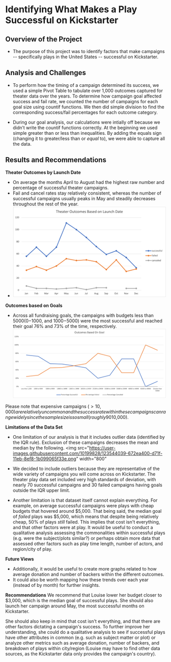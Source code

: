 

# Identifying What Makes a Play Successful on Kickstarter

## Overview of the Project
- The purpose of this project was to identify factors that make campaigns --  specifically plays in the United States -- successful on Kickstarter.  

## Analysis and Challenges
- To perform how the timing of a campaign determined its success, we used a simple Pivot Table to tabulate over 1,000 outcomes captured for theater data over the years. To determine how campaign goal affected success and fail rate, we counted the number of campaigns for each goal size using countif functions. We then did simple division to find the corresponding success/fail percentages for each outcome category.  

- During our goal analysis, our calculations were intially off because we didn’t write the countif functions correctly. At the beginning we used simple greater than or less than inequalities. By adding the equals sign (changing it to greater/less than or _equal_ to), we were able to capture all the data. 

## Results and Recommendations 
**Theater Outcomes by Launch Date**
- On average the months April to August had the highest raw number and percentage of successful theater campaigns.
- Fail and cancel rates stay relatively consistent, whereas the number of successful campaigns usually peaks in May and steadily decreases throughout the rest of the year.
- ![](./Theater_Outcomes_vs_Launch.png)

**Outcomes based on Goals**
- Across all fundraising goals, the campaigns with budgets less than $5000 (0-$1000, and $1000-$5000) were the most successful and reached their goal 76% and 73% of the time, respectively. 
![](./Outcomes_vs_Goals.png)

Please note that expensive campaigns ($>10,000) are relatively uncommon and the success rate within these campaigns can range widely since the sample size is so small (roughly 90% of campaigns are less than <$10,000).

 
**Limitations of the Data Set** 

- One limitation of our analysis is that it includes outlier data (identified by the IQR rule). Exclusion of these campaigns decreases the mean and median by the following. 
<img src="https://user-images.githubusercontent.com/10199828/123544039-672ea400-d71f-11eb-8ef8-1b099065f33e.png" width="800"
- We decided to include outliers because they are representative of the wide variety of campaigns you will come across on Kickstarter. The theater play data set included very high standards of deviation, with nearly 70 successful campaigns and 30 failed campaigns having goals outside the IQR upper limit.

- Another limitation is that dataset itself cannot explain everything. For example, on average successful campaigns were plays with cheap budgets that hovered around $5,000. That being said, the median goal of *failed* plays was $5,000, which means that despite being relatively cheap, 50% of plays *still* failed. This implies that cost isn't everything, and that other factors were at play. It would be useful to conduct a qualitative analysis assessing the commonalities within successful plays (e.g. were the subject/plots similar?) or perhaps obtain more data that assessed other factors such as play time length, number of actors, and region/city of play. 


**Future Views**
- Additionally, it would be useful to create more graphs related to how average donation and number of backers within the different outcomes. 
- It could also be worth mapping how these trends over each year (instead of by month) for further insights. 

**Recommendations**
We recommend that Louise lower her budget closer to $3,000, which is the median goal of successful plays. She should also launch her campaign around May, the most successful months on Kickstarter. 

She should also keep in mind that cost isn't everything, and that there are other factors dictating a campaign's success. To further improve her understanding, she could do a qualitative analysis to see if successful plays have other attributes in common (e.g. such as subject matter or plot) or analyze other metrics such as average donation, number of backers, and breakdown of plays within city/region (Louise may have to find other data sources, as the Kickstarter data only provides the campaign's country). 
